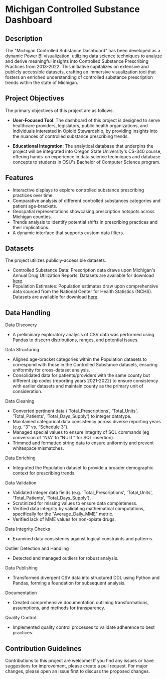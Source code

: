 # Michigan Controlled Substance Dashboard


## Description

The "Michigan Controlled Substance Dashboard" has been developed as a dynamic Power BI visualization, utilizing data science techniques to analyze and derive meaningful insights into Controlled Substance Prescribing Practices from 2013-2022. This initiative capitalizes on extensive and publicly accessible datasets, crafting an immersive visualization tool that fosters an enriched understanding of controlled substance prescription trends within the state of Michigan.

## Project Objectives

The primary objectives of this project are as follows:

- **User-Focused Tool**: The dashboard of this project is designed to serve healthcare providers, legislators, public health organizations, and individuals interested in Opioid Stewardship, by providing insights into the nuances of controlled substance prescribing trends.

- **Educational Integration**: The analytical database that underpins the project will be integrated into Oregon State University's CS-340 course, offering hands-on experience in data science techniques and database concepts to students in OSU's Bachelor of Computer Science program.

## Features

- Interactive displays to explore controlled substance prescribing practices over time.
- Comparative analysis of different controlled substances categories and patient age-brackets.
- Geospatial representations showcasing prescription hotspots across Michigan counties.
- Trends analysis to identify potential shifts in prescribing practices and their implications.
- A dynamic interface that supports custom data filters.


## Datasets

The project utilizes publicly-accessible datasets. 
- Controlled Substance Data: Prescription data draws upon Michigan's Annual Drug Utilization Reports. Datasets are available for download [here](https://www.michigan.gov/lara/bureau-list/bpl/health/maps/reports).
- Population Estimates: Population estimates draw upon comprehensive data sourced from the National Center for Health Statistics (NCHS). Datasets are available for download [here](https://vitalstats.michigan.gov/osr/Population/npPopAgeGroupSlider.asp?AreaType=C).


## Data Handling
Data Discovery
- A preliminary exploratory analysis of CSV data was performed using Pandas to discern distributions, ranges, and potential issues.

Data Structuring
- Aligned age-bracket categories within the Population datasets to correspond with those in the Controlled Substance datasets, ensuring uniformity for cross-dataset analysis.
- Consolidated data for patients/providers with the same county but different zip codes (reporting years 2021-2022) to ensure consistency with earlier datasets and maintain county as the primary unit of consideration.

Data Cleaning
- Converted pertinent data ('Total_Prescriptions', 'Total_Units', 'Total_Patients', 'Total_Days_Supply') to integer datatype.
- Maintained categorical data consistency across diverse reporting years (e.g. “3” vs. “Schedule 3”).
- Managed special values to ensure integrity of SQL commands (eg conversion of “N/A” to “NULL” for SQL insertion).
- Trimmed and formatted string data to ensure uniformity and prevent whitespace mismatches.

Data Enriching
- Integrated the Population dataset to provide a broader demographic context for prescribing trends.

Data Validation
- Validated integer data fields (e.g. 'Total_Prescriptions', 'Total_Units', 'Total_Patients', 'Total_Days_Supply').
- Scrutinized for missing values to ensure data completeness.
- Verified data integrity by validating mathematical computations, specifically for the "Average_Daily_MME" metric.
- Verified lack of MME values for non-opiate drugs.

Data Integrity Checks
- Examined data consistency against logical constraints and patterns.

Outlier Detection and Handling
- Detected and managed outliers for robust analysis.

Data Publishing
- Transformed divergent CSV data into structured DDL using Python and Pandas, forming a foundation for subsequent analysis.

Documentation
- Created comprehensive documentation outlining transformations, assumptions, and methods for transparency.

Quality Control
- Implemented quality control processes to validate adherence to best practices.


## Contribution Guidelines

Contributions to this project are welcome! If you find any issues or have suggestions for improvement, please create a pull request. For major changes, please open an issue first to discuss the proposed changes.